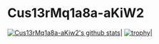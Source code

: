# Cus13rMq1a8a-aKiW2
[![Cus13rMq1a8a-aKiw2's github stats](https://github-readme-stats.vercel.app/api?username=qu14-9246-apvra&show_icons=true)](https://github.com/Aiueokashi/githubStats)|
[![trophy](https://github-profile-trophy.vercel.app/?username=qu14-9246-apvra&theme=onedark)](https://github.com/Aiueokashi/Aiueokashi)|
